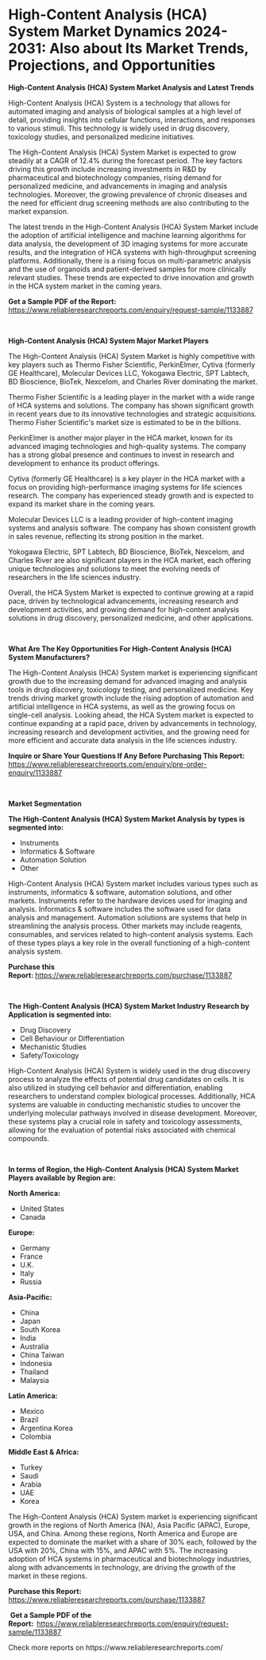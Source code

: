 <p><h1>High-Content Analysis (HCA) System Market Dynamics 2024-2031: Also about Its Market Trends, Projections, and Opportunities</h1></p><p><strong>High-Content Analysis (HCA) System Market Analysis and Latest Trends</strong></p>
<p><p>High-Content Analysis (HCA) System is a technology that allows for automated imaging and analysis of biological samples at a high level of detail, providing insights into cellular functions, interactions, and responses to various stimuli. This technology is widely used in drug discovery, toxicology studies, and personalized medicine initiatives.</p><p>The High-Content Analysis (HCA) System Market is expected to grow steadily at a CAGR of 12.4% during the forecast period. The key factors driving this growth include increasing investments in R&D by pharmaceutical and biotechnology companies, rising demand for personalized medicine, and advancements in imaging and analysis technologies. Moreover, the growing prevalence of chronic diseases and the need for efficient drug screening methods are also contributing to the market expansion.</p><p>The latest trends in the High-Content Analysis (HCA) System Market include the adoption of artificial intelligence and machine learning algorithms for data analysis, the development of 3D imaging systems for more accurate results, and the integration of HCA systems with high-throughput screening platforms. Additionally, there is a rising focus on multi-parametric analysis and the use of organoids and patient-derived samples for more clinically relevant studies. These trends are expected to drive innovation and growth in the HCA system market in the coming years.</p></p>
<p><strong>Get a Sample PDF of the Report:&nbsp;</strong> <a href="https://www.reliableresearchreports.com/enquiry/request-sample/1133887">https://www.reliableresearchreports.com/enquiry/request-sample/1133887</a></p>
<p>&nbsp;</p>
<p><strong>High-Content Analysis (HCA) System Major Market Players</strong></p>
<p><p>The High-Content Analysis (HCA) System Market is highly competitive with key players such as Thermo Fisher Scientific, PerkinElmer, Cytiva (formerly GE Healthcare), Molecular Devices LLC, Yokogawa Electric, SPT Labtech, BD Bioscience, BioTek, Nexcelom, and Charles River dominating the market. </p><p>Thermo Fisher Scientific is a leading player in the market with a wide range of HCA systems and solutions. The company has shown significant growth in recent years due to its innovative technologies and strategic acquisitions. Thermo Fisher Scientific's market size is estimated to be in the billions.</p><p>PerkinElmer is another major player in the HCA market, known for its advanced imaging technologies and high-quality systems. The company has a strong global presence and continues to invest in research and development to enhance its product offerings.</p><p>Cytiva (formerly GE Healthcare) is a key player in the HCA market with a focus on providing high-performance imaging systems for life sciences research. The company has experienced steady growth and is expected to expand its market share in the coming years.</p><p>Molecular Devices LLC is a leading provider of high-content imaging systems and analysis software. The company has shown consistent growth in sales revenue, reflecting its strong position in the market.</p><p>Yokogawa Electric, SPT Labtech, BD Bioscience, BioTek, Nexcelom, and Charles River are also significant players in the HCA market, each offering unique technologies and solutions to meet the evolving needs of researchers in the life sciences industry.</p><p>Overall, the HCA System Market is expected to continue growing at a rapid pace, driven by technological advancements, increasing research and development activities, and growing demand for high-content analysis solutions in drug discovery, personalized medicine, and other applications.</p></p>
<p>&nbsp;</p>
<p><strong>What Are The Key Opportunities For High-Content Analysis (HCA) System Manufacturers?</strong></p>
<p><p>The High-Content Analysis (HCA) System market is experiencing significant growth due to the increasing demand for advanced imaging and analysis tools in drug discovery, toxicology testing, and personalized medicine. Key trends driving market growth include the rising adoption of automation and artificial intelligence in HCA systems, as well as the growing focus on single-cell analysis. Looking ahead, the HCA System market is expected to continue expanding at a rapid pace, driven by advancements in technology, increasing research and development activities, and the growing need for more efficient and accurate data analysis in the life sciences industry.</p></p>
<p><strong>Inquire or Share Your Questions If Any Before Purchasing This Report:</strong> <a href="https://www.reliableresearchreports.com/enquiry/pre-order-enquiry/1133887">https://www.reliableresearchreports.com/enquiry/pre-order-enquiry/1133887</a></p>
<p>&nbsp;</p>
<p><strong>Market Segmentation</strong></p>
<p><strong>The High-Content Analysis (HCA) System Market Analysis by types is segmented into:</strong></p>
<p><ul><li>Instruments</li><li>Informatics & Software</li><li>Automation Solution</li><li>Other</li></ul></p>
<p><p>High-Content Analysis (HCA) System market includes various types such as instruments, informatics & software, automation solutions, and other markets. Instruments refer to the hardware devices used for imaging and analysis. Informatics & software includes the software used for data analysis and management. Automation solutions are systems that help in streamlining the analysis process. Other markets may include reagents, consumables, and services related to high-content analysis systems. Each of these types plays a key role in the overall functioning of a high-content analysis system.</p></p>
<p><strong>Purchase this Report:&nbsp;</strong><a href="https://www.reliableresearchreports.com/purchase/1133887">https://www.reliableresearchreports.com/purchase/1133887</a></p>
<p>&nbsp;</p>
<p><strong>The High-Content Analysis (HCA) System Market Industry Research by Application is segmented into:</strong></p>
<p><ul><li>Drug Discovery</li><li>Cell Behaviour or Differentiation</li><li>Mechanistic Studies</li><li>Safety/Toxicology</li></ul></p>
<p><p>High-Content Analysis (HCA) System is widely used in the drug discovery process to analyze the effects of potential drug candidates on cells. It is also utilized in studying cell behavior and differentiation, enabling researchers to understand complex biological processes. Additionally, HCA systems are valuable in conducting mechanistic studies to uncover the underlying molecular pathways involved in disease development. Moreover, these systems play a crucial role in safety and toxicology assessments, allowing for the evaluation of potential risks associated with chemical compounds.</p></p>
<p>&nbsp;</p>
<p><strong>In terms of Region, the High-Content Analysis (HCA) System Market Players available by Region are:</strong></p>
<p>
    <p> <strong> North America: </strong>
        <ul>
            <li>United States</li>
            <li>Canada</li>
        </ul>
        </p> 
    <p> <strong> Europe: </strong>
        <ul>
            <li>Germany</li>
            <li>France</li>
            <li>U.K.</li>
            <li>Italy</li>
            <li>Russia</li>
        </ul>
        </p> 
    <p> <strong> Asia-Pacific: </strong>
        <ul>
            <li>China</li>
            <li>Japan</li>
            <li>South Korea</li>
            <li>India</li>
            <li>Australia</li>
            <li>China Taiwan</li>
            <li>Indonesia</li>
            <li>Thailand</li>
            <li>Malaysia</li>
        </ul>
        </p> 
    <p> <strong> Latin America: </strong>
        <ul>
            <li>Mexico</li>
            <li>Brazil</li>
            <li>Argentina Korea</li>
            <li>Colombia</li>
        </ul>
        </p> 
    <p> <strong> Middle East & Africa: </strong>
        <ul>
            <li>Turkey</li>
            <li>Saudi</li>
            <li>Arabia</li>
            <li>UAE</li>
            <li>Korea</li>
        </ul>
    </p>
    </p>
<p><p>The High-Content Analysis (HCA) System market is experiencing significant growth in the regions of North America (NA), Asia Pacific (APAC), Europe, USA, and China. Among these regions, North America and Europe are expected to dominate the market with a share of 30% each, followed by the USA with 20%, China with 15%, and APAC with 5%. The increasing adoption of HCA systems in pharmaceutical and biotechnology industries, along with advancements in technology, are driving the growth of the market in these regions.</p></p>
<p><strong>Purchase this Report: </strong><a href="https://www.reliableresearchreports.com/purchase/1133887">https://www.reliableresearchreports.com/purchase/1133887</a></p>
<p>&nbsp;<strong>Get a Sample PDF of the Report:&nbsp;&nbsp;</strong><a href="https://www.reliableresearchreports.com/enquiry/request-sample/1133887">https://www.reliableresearchreports.com/enquiry/request-sample/1133887</a></p>
<p><strong></strong></p>
<p>Check more reports on https://www.reliableresearchreports.com/</p>